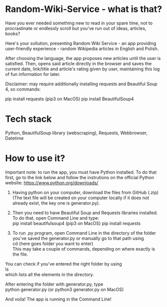 # Random-Wiki-Service - what is that?

Have you ever needed something new to read in your spare time, not to procrastinate or endlessly scroll but you've run out of ideas, articles, books?

Here's your sollution, presenting Random Wiki Service - an app providing user-friendly experience - random Wikipedia articles in English and Polish.

After choosing the language, the app proposes new articles until the user is satisfied. Then, opens said article directly in the browser and saves the current date, link/title and article's rating given by user, maintaining this log of fun information for later.

Disclaimer: may require additionally installing requests and Beautiful Soup 4, so commands:

pip install requests (pip3 on MacOS)
pip install BeautifulSoup4

# Tech stack

Python, BeautifulSoup library (webscraping), Requests, Webbrowser, Datetime


# How to use it?

Important note: to run the app, you must have Python installed.
To do that first, go to the link below and follow the instrutions on the official Python website:
https://www.python.org/downloads/

1. Having python on your computer, download the files from GitHub (.zip)
(The text file will be created on your computer locally if it does not already exist, the key one is generator.py).

2. Then you need to have Beautiful Soup and Requests libraries installed. <br> To do that, open Command Line and type: <br>
pip install beautifulsoup4 (pip3 on MacOS)
pip install requests

3. To run .py program, open Command Line in the directory of the folder you've saved the generator.py or manually go to that path using <br> cd (here goes folder you want to enter) <br>
This may take a couple of commands, depending on where exactly is the file.

You can check if you've entered the right folder by using<br>
ls<br>
which lists all the elements in the directory.

After entering the folder with generator.py, type<br>
python generator.py (or python3 generator.py on MacOS)

And voila! The app is running in the Command Line!
